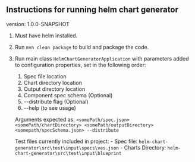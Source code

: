 ## Instructions for running helm chart generator
version: 1.0.0-SNAPSHOT

1. Must have helm installed.

2. Run `mvn clean package` to build and package the code.

3. Run main class `HelmChartGeneratorApplication` with parameters added to configuration properties, set in the following order:
    1. Spec file location
    2. Chart directory location
    3. Output directory location
    4. Component spec schema (Optional)
    5. --distribute flag (Optional)
    6. --help (to see usage)

    Arguments expected as: `<somePath/spec.json>  <somePath/chartDirectory> <somePath/outputDirectory> <somepath/specSchema.json> --distribute`

    Test files currently included in project:
        - Spec file: `helm-chart-generator\src\test\input\specs\ves.json`
        - Charts Directory: `helm-chart-generator\src\test\input\blueprint` 